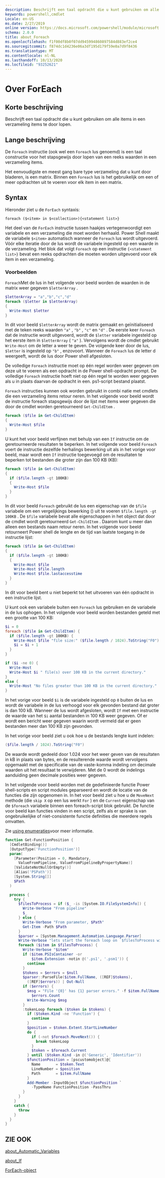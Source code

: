 ```yaml
---
description: Beschrijft een taal opdracht die u kunt gebruiken om alle items in een verzameling items te door lopen.
keywords: powershell,cmdlet
Locale: en-US
ms.date: 2/27/2019
online version: https://docs.microsoft.com/powershell/module/microsoft.powershell.core/about/about_foreach?view=powershell-5.1&WT.mc_id=ps-gethelp
schema: 2.0.0
title: about_Foreach
ms.openlocfilehash: f1f00df8b0f07dd945994860897584d883ef2ce4
ms.sourcegitcommit: f874dc1d4236e06a3df195d179f59e0a7d9f8436
ms.translationtype: MT
ms.contentlocale: nl-NL
ms.lasthandoff: 10/13/2020
ms.locfileid: "93252621"
---
```

# <a name="about-foreach"></a>Over ForEach

## <a name="short-description"></a>Korte beschrijving
Beschrijft een taal opdracht die u kunt gebruiken om alle items in een verzameling items te door lopen.

## <a name="long-description"></a>Lange beschrijving

De `Foreach` instructie (ook wel een `Foreach` lus genoemd) is een taal constructie voor het stapsgewijs door lopen van een reeks waarden in een verzameling items.

Het eenvoudigste en meest gang bare type verzameling dat u kunt door bladeren, is een matrix.
Binnen een `Foreach` lus is het gebruikelijk om een of meer opdrachten uit te voeren voor elk item in een matrix.

## <a name="syntax"></a>Syntax

Hieronder ziet u de `ForEach` syntaxis:

```
foreach ($<item> in $<collection>){<statement list>}
```

Het deel van de `ForEach` instructie tussen haakjes vertegenwoordigt een variabele en een verzameling die moet worden herhaald. Power Shell maakt de variabele `$<item>` automatisch wanneer de `Foreach` lus wordt uitgevoerd. Vóór elke iteratie door de lus wordt de variabele ingesteld op een waarde in de verzameling.
Het blok dat volgt `Foreach` op een instructie `{<statement list>}` bevat een reeks opdrachten die moeten worden uitgevoerd voor elk item in een verzameling.

### <a name="examples"></a>Voorbeelden

`Foreach`Met de lus in het volgende voor beeld worden de waarden in de matrix weer gegeven `$letterArray` .

```powershell
$letterArray = "a","b","c","d"
foreach ($letter in $letterArray)
{
  Write-Host $letter
}
```

In dit voor beeld `$letterArray` wordt de matrix gemaakt en geïnitialiseerd met de teken reeks waarden `"a"` , `"b"` , `"c"` en `"d"` . De eerste keer `Foreach` dat de instructie wordt uitgevoerd, wordt de `$letter` variabele ingesteld op het eerste item in `$letterArray` ( `"a"` ). Vervolgens wordt de cmdlet gebruikt `Write-Host` om de letter a weer te geven. De volgende keer door de lus, `$letter` is ingesteld op `"b"` , enzovoort. Wanneer de `Foreach` lus de letter d weergeeft, wordt de lus door Power shell afgesloten.

De volledige `Foreach` instructie moet op één regel worden weer gegeven om deze uit te voeren als een opdracht in de Power shell-opdracht prompt. De volledige `Foreach` instructie hoeft niet op één regel te worden weer gegeven als u in plaats daarvan de opdracht in een. ps1-script bestand plaatst.

`Foreach` instructies kunnen ook worden gebruikt in combi natie met cmdlets die een verzameling items retour neren. In het volgende voor beeld wordt de instructie foreach stapsgewijs door de lijst met items weer gegeven die door de cmdlet worden geretourneerd `Get-ChildItem` .

```powershell
foreach ($file in Get-ChildItem)
{
  Write-Host $file
}
```

U kunt het voor beeld verfijnen met behulp van een `If` instructie om de geretourneerde resultaten te beperken. In het volgende voor beeld `Foreach` voert de instructie dezelfde herhalings bewerking uit als in het vorige voor beeld, maar wordt een `If` instructie toegevoegd om de resultaten te beperken tot bestanden die groter zijn dan 100 KB (KB):

```powershell
foreach ($file in Get-ChildItem)
{
  if ($file.length -gt 100KB)
  {
    Write-Host $file
  }
}
```

In dit voor beeld `Foreach` gebruikt de lus een eigenschap van de `$file` variabele om een vergelijkings bewerking () uit te voeren `$file.length -gt 100KB` . De `$file` variabele bevat alle eigenschappen in het object dat door de cmdlet wordt geretourneerd `Get-ChildItem` . Daarom kunt u meer dan alleen een bestands naam retour neren.
In het volgende voor beeld retourneert Power shell de lengte en de tijd van laatste toegang in de instructie lijst:

```powershell
foreach ($file in Get-ChildItem)
{
  if ($file.length -gt 100KB)
  {
    Write-Host $file
    Write-Host $file.length
    Write-Host $file.lastaccesstime
  }
}
```

In dit voor beeld bent u niet beperkt tot het uitvoeren van één opdracht in een instructie lijst.

U kunt ook een variabele buiten een `Foreach` lus gebruiken en de variabele in de lus ophogen. In het volgende voor beeld worden bestanden geteld met een grootte van 100 KB:

```powershell
$i = 0
foreach ($file in Get-ChildItem) {
  if ($file.length -gt 100KB) {
    Write-Host $file "file size:" ($file.length / 1024).ToString("F0") KB
    $i = $i + 1
  }
}

if ($i -ne 0) {
  Write-Host
  Write-Host $i " file(s) over 100 KB in the current directory."
}
else {
  Write-Host "No files greater than 100 KB in the current directory."
}
```

In het vorige voor beeld `$i` is de variabele ingesteld op `0` buiten de lus en wordt de variabele in de lus verhoogd voor elk gevonden bestand dat groter is dan 100 kB. Wanneer de lus wordt afgesloten, wordt `If` met een instructie de waarde van het `$i` aantal bestanden in 100 KB weer gegeven. Of er wordt een bericht weer gegeven waarin wordt vermeld dat er geen bestanden meer dan 100 KB zijn gevonden.

In het vorige voor beeld ziet u ook hoe u de bestands lengte kunt indelen:

```powershell
($file.length / 1024).ToString("F0")
```

De waarde wordt gedeeld door 1.024 voor het weer geven van de resultaten in kB in plaats van bytes, en de resulterende waarde wordt vervolgens opgemaakt met de specificatie van de vaste-komma indeling om decimale waarden uit het resultaat te verwijderen. Met de 0 wordt de indelings aanduiding geen decimale posities weer gegeven.

In het volgende voor beeld worden met de gedefinieerde functie Power shell-scripts en script modules geparseerd en wordt de locatie van de functies die zijn opgenomen in. In het voor beeld ziet u hoe u de `MoveNext` methode (die `skip X` op een lus werkt `For` ) en de `Current` eigenschap van de `$foreach` variabele binnen een foreach-script blok gebruikt. De functie voor beeld kan functies vinden in een script, zelfs als er sprake is van ongebruikelijke of niet-consistente functie definities die meerdere regels omvatten.

Zie [using enumeraties](about_Automatic_Variables.md#using-enumerators)voor meer informatie.

```powershell
function Get-FunctionPosition {
  [CmdletBinding()]
  [OutputType('FunctionPosition')]
  param(
    [Parameter(Position = 0, Mandatory,
      ValueFromPipeline, ValueFromPipelineByPropertyName)]
    [ValidateNotNullOrEmpty()]
    [Alias('PSPath')]
    [System.String[]]
    $Path
  )

  process {
    try {
      $filesToProcess = if ($_ -is [System.IO.FileSystemInfo]) {
        Write-Verbose "From pipeline"
        $_
      } else {
        Write-Verbose "From parameter, $Path"
        Get-Item -Path $Path
      }
      $parser = [System.Management.Automation.Language.Parser]
      Write-Verbose "lets start the foreach loop on `$filesToProcess with $($filesToProcess.count) as count"
      foreach ($item in $filesToProcess) {
        Write-Verbose "$item"
        if ($item.PSIsContainer -or
            $item.Extension -notin @('.ps1', '.psm1')) {
          continue
        }
        $tokens = $errors = $null
        $parser::ParseFile($item.FullName, ([REF]$tokens),
          ([REF]$errors)) | Out-Null
        if ($errors) {
          $msg = "File '{0}' has {1} parser errors." -f $item.FullName,
            $errors.Count
          Write-Warning $msg
        }
        :tokenLoop foreach ($token in $tokens) {
          if ($token.Kind -ne 'Function') {
            continue
          }
          $position = $token.Extent.StartLineNumber
          do {
            if (-not $foreach.MoveNext()) {
              break tokenLoop
            }
            $token = $foreach.Current
          } until ($token.Kind -in @('Generic', 'Identifier'))
          $functionPosition = [pscustomobject]@{
            Name       = $token.Text
            LineNumber = $position
            Path       = $item.FullName
          }
          Add-Member -InputObject $functionPosition `
            -TypeName FunctionPosition -PassThru
        }
      }
    }
    catch {
      throw
    }
  }
}
```

## <a name="see-also"></a>ZIE OOK

[about_Automatic_Variables](about_Automatic_Variables.md)

[about_If](about_If.md)

[ForEach-object](xref:Microsoft.PowerShell.Core.ForEach-Object)
